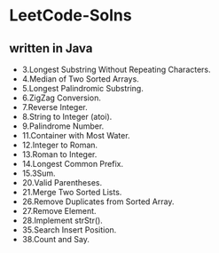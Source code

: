 # LeetCode-Solns
## written in Java

- 3.Longest Substring Without Repeating Characters.
- 4.Median of Two Sorted Arrays.
- 5.Longest Palindromic Substring.
- 6.ZigZag Conversion.
- 7.Reverse Integer.
- 8.String to Integer (atoi).
- 9.Palindrome Number.
- 11.Container with Most Water.
- 12.Integer to Roman.
- 13.Roman to Integer.
- 14.Longest Common Prefix.
- 15.3Sum.
- 20.Valid Parentheses.
- 21.Merge Two Sorted Lists.
- 26.Remove Duplicates from Sorted Array.
- 27.Remove Element.
- 28.Implement strStr().
- 35.Search Insert Position.
- 38.Count and Say.
